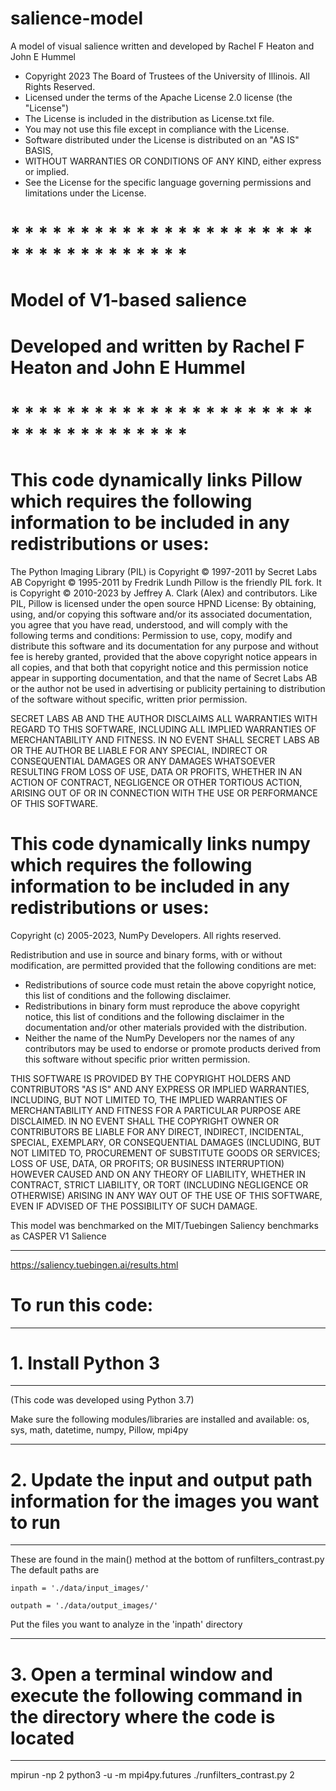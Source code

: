# salience-model
A model of visual salience written and developed by Rachel F Heaton and John E Hummel

* Copyright 2023 The Board of Trustees of the University of Illinois. All Rights Reserved.
* Licensed under the terms of the Apache License 2.0 license (the "License")
* The License is included in the distribution as License.txt file.
* You may not use this file except in compliance with the License.
* Software distributed under the License is distributed on an "AS IS" BASIS,
* WITHOUT WARRANTIES OR CONDITIONS OF ANY KIND, either express or implied.
* See the License for the specific language governing permissions and limitations under the License.

# * * * * * * * * * * * * * * * * * * * * * * * * * * * * * * * * * * * 
# Model of V1-based salience
# Developed and written by Rachel F Heaton and John E Hummel
# * * * * * * * * * * * * * * * * * * * * * * * * * * * * * * * * * * *

# This code dynamically links Pillow which requires the following information to be included in any redistributions or uses:

The Python Imaging Library (PIL) is
   Copyright © 1997-2011 by Secret Labs AB
   Copyright © 1995-2011 by Fredrik Lundh
Pillow is the friendly PIL fork. It is
   Copyright © 2010-2023 by Jeffrey A. Clark (Alex) and contributors.
Like PIL, Pillow is licensed under the open source HPND License:
By obtaining, using, and/or copying this software and/or its associated
documentation, you agree that you have read, understood, and will comply
with the following terms and conditions:
Permission to use, copy, modify and distribute this software and its
documentation for any purpose and without fee is hereby granted,
provided that the above copyright notice appears in all copies, and that
both that copyright notice and this permission notice appear in supporting
documentation, and that the name of Secret Labs AB or the author not be
used in advertising or publicity pertaining to distribution of the software
without specific, written prior permission.

SECRET LABS AB AND THE AUTHOR DISCLAIMS ALL WARRANTIES WITH REGARD TO THIS
SOFTWARE, INCLUDING ALL IMPLIED WARRANTIES OF MERCHANTABILITY AND FITNESS.
IN NO EVENT SHALL SECRET LABS AB OR THE AUTHOR BE LIABLE FOR ANY SPECIAL,
INDIRECT OR CONSEQUENTIAL DAMAGES OR ANY DAMAGES WHATSOEVER RESULTING FROM
LOSS OF USE, DATA OR PROFITS, WHETHER IN AN ACTION OF CONTRACT, NEGLIGENCE
OR OTHER TORTIOUS ACTION, ARISING OUT OF OR IN CONNECTION WITH THE USE OR
PERFORMANCE OF THIS SOFTWARE.

# This code dynamically links numpy which requires the following information to be included in any redistributions or uses:

Copyright (c) 2005-2023, NumPy Developers.
All rights reserved.

Redistribution and use in source and binary forms, with or without
modification, are permitted provided that the following conditions are
met:
   * Redistributions of source code must retain the above copyright
      notice, this list of conditions and the following disclaimer.
   * Redistributions in binary form must reproduce the above
      copyright notice, this list of conditions and the following
      disclaimer in the documentation and/or other materials provided
      with the distribution.
   * Neither the name of the NumPy Developers nor the names of any
      contributors may be used to endorse or promote products derived
      from this software without specific prior written permission.

THIS SOFTWARE IS PROVIDED BY THE COPYRIGHT HOLDERS AND CONTRIBUTORS
"AS IS" AND ANY EXPRESS OR IMPLIED WARRANTIES, INCLUDING, BUT NOT
LIMITED TO, THE IMPLIED WARRANTIES OF MERCHANTABILITY AND FITNESS FOR
A PARTICULAR PURPOSE ARE DISCLAIMED. IN NO EVENT SHALL THE COPYRIGHT
OWNER OR CONTRIBUTORS BE LIABLE FOR ANY DIRECT, INDIRECT, INCIDENTAL,
SPECIAL, EXEMPLARY, OR CONSEQUENTIAL DAMAGES (INCLUDING, BUT NOT
LIMITED TO, PROCUREMENT OF SUBSTITUTE GOODS OR SERVICES; LOSS OF USE,
DATA, OR PROFITS; OR BUSINESS INTERRUPTION) HOWEVER CAUSED AND ON ANY
THEORY OF LIABILITY, WHETHER IN CONTRACT, STRICT LIABILITY, OR TORT
(INCLUDING NEGLIGENCE OR OTHERWISE) ARISING IN ANY WAY OUT OF THE USE
OF THIS SOFTWARE, EVEN IF ADVISED OF THE POSSIBILITY OF SUCH DAMAGE.

This model was benchmarked on the MIT/Tuebingen Saliency benchmarks as
CASPER V1 Salience

* * * * * * * * * * * * * * * * * * * * * * * * * * * * * * * * * * * * * *
https://saliency.tuebingen.ai/results.html

# To run this code:
* * * * * * * * * * * * * * * * * * * * * * * * * * * * * * * * * * * * * *
# 1. Install Python 3 
* * * * * * * * * * * * * * * * * * * * * * * * * * * * * * * * * * * * * *

(This code was developed using Python 3.7)

Make sure the following modules/libraries are installed and available:
os, sys, math, datetime, numpy, Pillow, mpi4py

* * * * * * * * * * * * * * * * * * * * * * * * * * * * * * * * * * * * * *
# 2. Update the input and output path information for the images you want to run
* * * * * * * * * * * * * * * * * * * * * * * * * * * * * * * * * * * * * *
These are found in the main() method at the bottom of runfilters_contrast.py
The default paths are

    inpath = './data/input_images/'
    
    outpath = './data/output_images/'

Put the files you want to analyze in the 'inpath' directory

* * * * * * * * * * * * * * * * * * * * * * * * * * * * * * * * * * * * * *
# 3. Open a terminal window and execute the following command in the directory where the code is located
* * * * * * * * * * * * * * * * * * * * * * * * * * * * * * * * * * * * * *
mpirun -np 2 python3 -u -m mpi4py.futures ./runfilters_contrast.py 2
